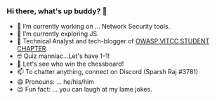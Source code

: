 ### Hi there, what's up buddy? 👋

- 🔭 I’m currently working on ... Network Security tools.
- 🌱 I’m currently exploring JS.
- 🧔 Technical Analyst and tech-blogger of [OWASP VITCC STUDENT CHAPTER](http://blog.owaspvit.com/)
- 🤓 Quiz manniac...Let's have 1-1!
- 🤔 Let's see who win the chessboard!
- 📫 To chatter anything, connect on Discord (Sparsh Raj #3781)
- 😄 Pronouns: ... he/his/him
- 😉 Fun fact: ... you can laugh at my lame jokes.

